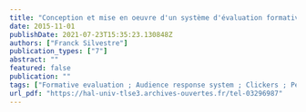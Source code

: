 ```yaml
---
title: "Conception et mise en oeuvre d'un système d'évaluation formative pour les cours en face à face dans l'enseignement supérieur"
date: 2015-11-01
publishDate: 2021-07-23T15:35:23.130848Z
authors: ["Franck Silvestre"]
publication_types: ["7"]
abstract: ""
featured: false
publication: ""
tags: ["Formative evaluation ; Audience response system ; Clickers ; Peer review ; Social-cognitive conflict ; N-phase process ; BPMN"]
url_pdf: "https://hal-univ-tlse3.archives-ouvertes.fr/tel-03296987"
---
```


